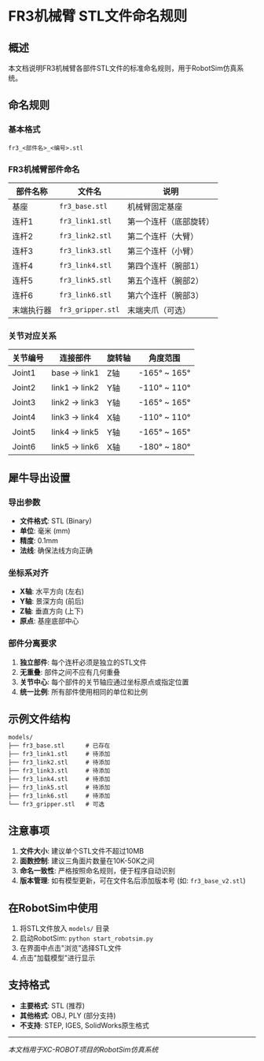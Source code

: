 # FR3机械臂 STL文件命名规则

## 概述

本文档说明FR3机械臂各部件STL文件的标准命名规则，用于RobotSim仿真系统。

## 命名规则

### 基本格式
```
fr3_<部件名>_<编号>.stl
```

### FR3机械臂部件命名

| 部件名称 | 文件名 | 说明 |
|---------|--------|------|
| 基座 | `fr3_base.stl` | 机械臂固定基座 |
| 连杆1 | `fr3_link1.stl` | 第一个连杆（底部旋转） |
| 连杆2 | `fr3_link2.stl` | 第二个连杆（大臂） |
| 连杆3 | `fr3_link3.stl` | 第三个连杆（小臂） |
| 连杆4 | `fr3_link4.stl` | 第四个连杆（腕部1） |
| 连杆5 | `fr3_link5.stl` | 第五个连杆（腕部2） |
| 连杆6 | `fr3_link6.stl` | 第六个连杆（腕部3） |
| 末端执行器 | `fr3_gripper.stl` | 末端夹爪（可选） |

### 关节对应关系

| 关节编号 | 连接部件 | 旋转轴 | 角度范围 |
|----------|----------|--------|----------|
| Joint1 | base → link1 | Z轴 | -165° ~ 165° |
| Joint2 | link1 → link2 | Y轴 | -110° ~ 110° |
| Joint3 | link2 → link3 | Y轴 | -165° ~ 165° |
| Joint4 | link3 → link4 | X轴 | -110° ~ 110° |
| Joint5 | link4 → link5 | Y轴 | -165° ~ 165° |
| Joint6 | link5 → link6 | X轴 | -180° ~ 180° |

## 犀牛导出设置

### 导出参数
- **文件格式**: STL (Binary)
- **单位**: 毫米 (mm)
- **精度**: 0.1mm
- **法线**: 确保法线方向正确

### 坐标系对齐
- **X轴**: 水平方向 (左右)
- **Y轴**: 景深方向 (前后)
- **Z轴**: 垂直方向 (上下)
- **原点**: 基座底部中心

### 部件分离要求
1. **独立部件**: 每个连杆必须是独立的STL文件
2. **无重叠**: 部件之间不应有几何重叠
3. **关节中心**: 每个部件的关节轴应通过坐标原点或指定位置
4. **统一比例**: 所有部件使用相同的单位和比例

## 示例文件结构

```
models/
├── fr3_base.stl      # 已存在
├── fr3_link1.stl     # 待添加
├── fr3_link2.stl     # 待添加
├── fr3_link3.stl     # 待添加
├── fr3_link4.stl     # 待添加
├── fr3_link5.stl     # 待添加
├── fr3_link6.stl     # 待添加
└── fr3_gripper.stl   # 可选
```

## 注意事项

1. **文件大小**: 建议单个STL文件不超过10MB
2. **面数控制**: 建议三角面片数量在10K-50K之间
3. **命名一致性**: 严格按照命名规则，便于程序自动识别
4. **版本管理**: 如有模型更新，可在文件名后添加版本号 (如: `fr3_base_v2.stl`)

## 在RobotSim中使用

1. 将STL文件放入 `models/` 目录
2. 启动RobotSim: `python start_robotsim.py`
3. 在界面中点击"浏览"选择STL文件
4. 点击"加载模型"进行显示

## 支持格式

- **主要格式**: STL (推荐)
- **其他格式**: OBJ, PLY (部分支持)
- **不支持**: STEP, IGES, SolidWorks原生格式

---

*本文档用于XC-ROBOT项目的RobotSim仿真系统*